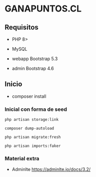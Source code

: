 # GANAPUNTOS.CL
## Requisitos

- PHP 8>
- MySQL


- webapp  Bootstrap 5.3
- admin   Bootstrap 4.6

## Inicio

- composer install

### Inicial con forma de seed
```shell
php artisan storage:link

composer dump-autoload

php artisan migrate:fresh

php artisan imports:faker

```

### Material extra

- Adminlte https://adminlte.io/docs/3.2/
